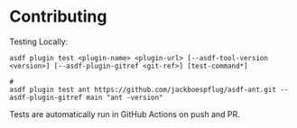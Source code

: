 # Contributing

Testing Locally:

```shell
asdf plugin test <plugin-name> <plugin-url> [--asdf-tool-version <version>] [--asdf-plugin-gitref <git-ref>] [test-command*]

#
asdf plugin test ant https://github.com/jackboespflug/asdf-ant.git --asdf-plugin-gitref main "ant -version"
```

Tests are automatically run in GitHub Actions on push and PR.
